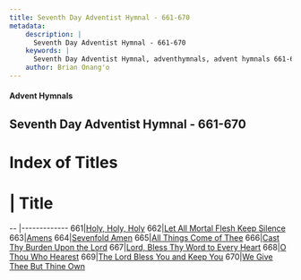 ```yaml
---
title: Seventh Day Adventist Hymnal - 661-670
metadata:
    description: |
      Seventh Day Adventist Hymnal - 661-670
    keywords: |
      Seventh Day Adventist Hymnal, adventhymnals, advent hymnals 661-670
    author: Brian Onang'o
---
```


#### Advent Hymnals
## Seventh Day Adventist Hymnal - 661-670

# Index of Titles
# | Title                        
-- |-------------
661|[Holy, Holy, Holy](/seventh-day-adventist-hymnal/601-700/661-670/Holy,-Holy,-Holy_1)
662|[Let All Mortal Flesh Keep Silence](/seventh-day-adventist-hymnal/601-700/661-670/Let-All-Mortal-Flesh-Keep-Silence)
663|[Amens](/seventh-day-adventist-hymnal/601-700/661-670/Amens)
664|[Sevenfold Amen](/seventh-day-adventist-hymnal/601-700/661-670/Sevenfold-Amen)
665|[All Things Come of Thee](/seventh-day-adventist-hymnal/601-700/661-670/All-Things-Come-of-Thee)
666|[Cast Thy Burden Upon the Lord](/seventh-day-adventist-hymnal/601-700/661-670/Cast-Thy-Burden-Upon-the-Lord)
667|[Lord, Bless Thy Word to Every Heart](/seventh-day-adventist-hymnal/601-700/661-670/Lord,-Bless-Thy-Word-to-Every-Heart)
668|[O Thou Who Hearest](/seventh-day-adventist-hymnal/601-700/661-670/O-Thou-Who-Hearest)
669|[The Lord Bless You and Keep You](/seventh-day-adventist-hymnal/601-700/661-670/The-Lord-Bless-You-and-Keep-You)
670|[We Give Thee But Thine Own](/seventh-day-adventist-hymnal/601-700/661-670/We-Give-Thee-But-Thine-Own)